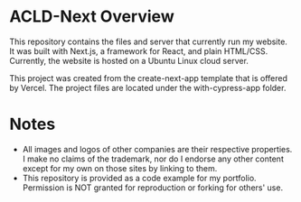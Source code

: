 # ACLD-Next Overview
This repository contains the files and server that currently run my website. It was built with Next.js, a framework for React, and plain HTML/CSS. Currently, the website is hosted on a Ubuntu Linux cloud server.

This project was created from the create-next-app template that is offered by Vercel. The project files are located under the with-cypress-app folder.

# Notes
- All images and logos of other companies are their respective properties. I make no claims of the trademark, nor do I endorse any other content except for my own on those sites by linking to them.
- This repository is provided as a code example for my portfolio. Permission is NOT granted for reproduction or forking for others' use.
